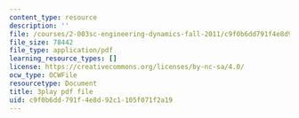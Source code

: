 ```yaml
---
content_type: resource
description: ''
file: /courses/2-003sc-engineering-dynamics-fall-2011/c9f0b6dd791f4e8d92c1105f071f2a19_wERH7LtoUuE.pdf
file_size: 78442
file_type: application/pdf
learning_resource_types: []
license: https://creativecommons.org/licenses/by-nc-sa/4.0/
ocw_type: OCWFile
resourcetype: Document
title: 3play pdf file
uid: c9f0b6dd-791f-4e8d-92c1-105f071f2a19
---
```

